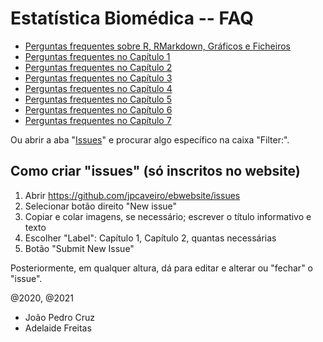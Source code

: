 # Estatística Biomédica -- FAQ 

* [Perguntas frequentes sobre R, RMarkdown, Gráficos e Ficheiros](https://github.com/jpcaveiro/ebwebsite/labels/R%20RMarkdown%20Gr%C3%A1ficos%20Ficheiros)
* [Perguntas frequentes no Capítulo 1](https://github.com/jpcaveiro/ebwebsite/issues?q=is%3Aissue+is%3Aopen+label%3A%22Cap%C3%ADtulo+1%22)
* [Perguntas frequentes no Capítulo 2](https://github.com/jpcaveiro/ebwebsite/issues?q=is%3Aissue+is%3Aopen+label%3A%22Cap%C3%ADtulo+2%22)
* [Perguntas frequentes no Capítulo 3](https://github.com/jpcaveiro/ebwebsite/issues?q=is%3Aissue+is%3Aopen+label%3A%22Cap%C3%ADtulo+3%22)
* [Perguntas frequentes no Capítulo 4](https://github.com/jpcaveiro/ebwebsite/issues?q=is%3Aissue+is%3Aopen+label%3A%22Cap%C3%ADtulo+4%22)
* [Perguntas frequentes no Capítulo 5](https://github.com/jpcaveiro/ebwebsite/issues?q=is%3Aissue+is%3Aopen+label%3A%22Cap%C3%ADtulo+5%22)
* [Perguntas frequentes no Capítulo 6](https://github.com/jpcaveiro/ebwebsite/issues?q=is%3Aissue+is%3Aopen+label%3A%22Cap%C3%ADtulo+6%22)
* [Perguntas frequentes no Capítulo 7](https://github.com/jpcaveiro/ebwebsite/issues?q=is%3Aissue+is%3Aopen+label%3A%22Cap%C3%ADtulo+7%22)

Ou abrir a aba "[Issues](https://github.com/jpcaveiro/ebwebsite/issues)" e procurar algo específico na caixa "Filter:".

## Como criar "issues" (só inscritos no website)


1. Abrir https://github.com/jpcaveiro/ebwebsite/issues
2. Selecionar botão direito "New issue"
3. Copiar e colar imagens, se necessário; escrever o título informativo e texto
4. Escolher "Label": Capítulo 1, Capítulo 2, quantas necessárias
5. Botão "Submit New Issue" 

Posteriormente, em qualquer altura, dá para editar e alterar ou "fechar" o "issue".

@2020, @2021

* João Pedro Cruz
* Adelaide Freitas

